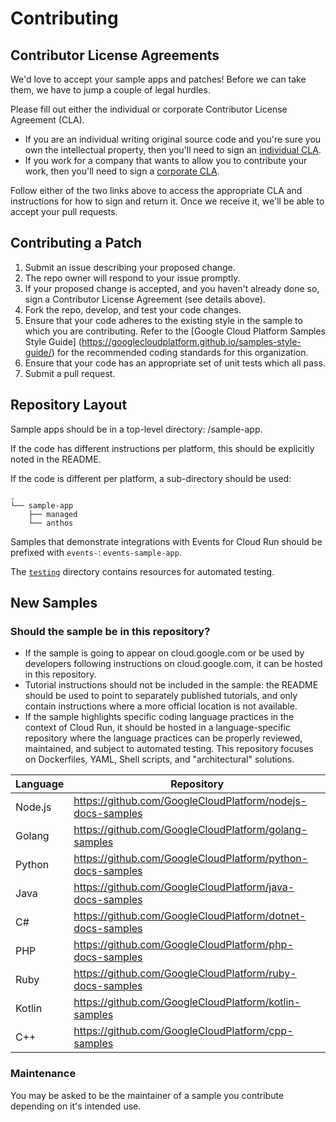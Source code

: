 # Contributing

## Contributor License Agreements

We'd love to accept your sample apps and patches! Before we can take them, we
have to jump a couple of legal hurdles.

Please fill out either the individual or corporate Contributor License Agreement
(CLA).

* If you are an individual writing original source code and you're sure you own
  the intellectual property, then you'll need to sign an [individual
  CLA](https://developers.google.com/open-source/cla/individual).
* If you work for a company that wants to allow you to contribute your work,
  then you'll need to sign a [corporate
  CLA](https://developers.google.com/open-source/cla/corporate).

Follow either of the two links above to access the appropriate CLA and
instructions for how to sign and return it. Once we receive it, we'll be able to
accept your pull requests.

## Contributing a Patch

1. Submit an issue describing your proposed change.
1. The repo owner will respond to your issue promptly.
1. If your proposed change is accepted, and you haven't already done so, sign a
   Contributor License Agreement (see details above).
1. Fork the repo, develop, and test your code changes.
1. Ensure that your code adheres to the existing style in the sample to which
   you are contributing. Refer to the
   [Google Cloud Platform Samples Style Guide]
   (https://googlecloudplatform.github.io/samples-style-guide/) for the
   recommended coding standards for this organization.
1. Ensure that your code has an appropriate set of unit tests which all pass.
1. Submit a pull request.

## Repository Layout

Sample apps should be in a top-level directory: /sample-app.

If the code has different instructions per platform, this should be explicitly noted in the README.

If the code is different per platform, a sub-directory should be used:

```
.
└── sample-app
    ├── managed
    └── anthos
```

Samples that demonstrate integrations with Events for Cloud Run should be prefixed with `events-`: `events-sample-app`.

The [`testing`](https://github.com/GoogleCloudPlatform/cloud-run-samples/tree/main/testing) directory contains resources for automated testing.

## New Samples

### Should the sample be in this repository?

* If the sample is going to appear on cloud.google.com or be used by developers following instructions on cloud.google.com, it can be hosted in this repository.
* Tutorial instructions should not be included in the sample: the README should be used to point to separately published tutorials, and only contain instructions where a more official location is not available.
* If the sample highlights specific coding language practices in the context of Cloud Run, it should be hosted in a language-specific repository where the language practices can be properly reviewed, maintained, and subject to automated testing. This repository focuses on Dockerfiles, YAML, Shell scripts, and "architectural" solutions.

| Language | Repository                                                 |
| -------- | ---------------------------------------------------------- |
| Node.js  | https://github.com/GoogleCloudPlatform/nodejs-docs-samples |
| Golang   | https://github.com/GoogleCloudPlatform/golang-samples      |
| Python   | https://github.com/GoogleCloudPlatform/python-docs-samples |
| Java     | https://github.com/GoogleCloudPlatform/java-docs-samples   |
| C#       | https://github.com/GoogleCloudPlatform/dotnet-docs-samples |
| PHP      | https://github.com/GoogleCloudPlatform/php-docs-samples    |
| Ruby     | https://github.com/GoogleCloudPlatform/ruby-docs-samples   |
| Kotlin   | https://github.com/GoogleCloudPlatform/kotlin-samples      |
| C++      | https://github.com/GoogleCloudPlatform/cpp-samples         |


### Maintenance

You may be asked to be the maintainer of a sample you contribute depending on it's intended use.

